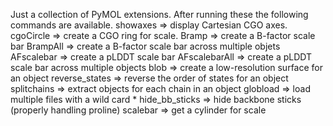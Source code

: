 Just a collection of PyMOL extensions. 
After running these the following commands are available.
showaxes => display Cartesian CGO axes.
cgoCircle => create a CGO ring for scale.
Bramp => create a B-factor scale bar
BrampAll => create a B-factor scale bar across multiple objets
AFscalebar => create a pLDDT scale bar
AFscalebarAll => create a pLDDT scale bar across multiple objects
blob => create a low-resolution surface for an object
reverse_states => reverse the order of states for an object
splitchains => extract objects for each chain in an object
globload => load multiple files with a wild card *
hide_bb_sticks => hide backbone sticks (properly handling proline)
scalebar => get a cylinder for scale
